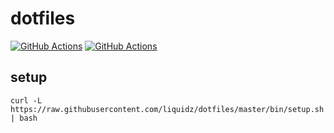 # dotfiles

[![GitHub Actions](https://github.com/liquidz/dotfiles/workflows/lint/badge.svg)](https://github.com/liquidz/dotfiles/actions?query=workflow%3Alint)
[![GitHub Actions](https://github.com/liquidz/dotfiles/workflows/test/badge.svg)](https://github.com/liquidz/dotfiles/actions?query=workflow%3Atest)

## setup

```
curl -L https://raw.githubusercontent.com/liquidz/dotfiles/master/bin/setup.sh | bash
```
